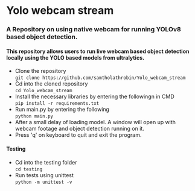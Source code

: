 # Yolo webcam stream
### A Repository on using native webcam for running YOLOv8 based object detection.
#### This repository allows users to run live webcam based object detection locally using the YOLO based models from ultralytics.
- Clone the repository <br> `git clone https://github.com/samtholathrobin/Yolo_webcam_stream` <br>
- Cd into the cloned repository <br> `cd Yolo_webcam_stream`<br>
- Install the necessary libraries by entering the followingn in CMD <br> `pip install -r requirements.txt`<br>
- Run main.py by entering the following <br> `python main.py`<br>
- After a small delay of loading model. A window will open up with webcam footage and object detection running on it.<br>
- Press 'q' on keyboard to quit and exit the program.<br>


#### Testing
- Cd into the testing folder <br> `cd testing`
- Run tests using unittest <br> `python -m unittest -v`

